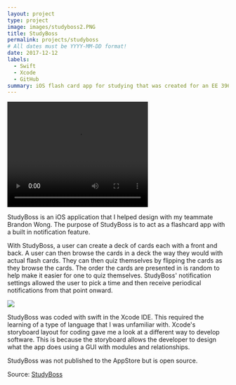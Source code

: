 ```yaml
---
layout: project
type: project
image: images/studyboss2.PNG
title: StudyBoss
permalink: projects/studyboss
# All dates must be YYYY-MM-DD format!
date: 2017-12-12
labels:
  - Swift
  - Xcode
  - GitHub
summary: iOS flash card app for studying that was created for an EE 396 project.
---
```


<!-- <img class="ui medium right floated rounded image" src="../images/vacay-home-page.png"> -->

<video class = "ui medium right floated rounded image" width="320" height="240" controls>
  <source src="https://millarda.github.io/images/SampleViewDecks.mp4" type="video/mp4">
Your browser does not support the video tag.
</video>

StudyBoss is an iOS application that I helped design with my teammate Brandon Wong. The purpose of StudyBoss is to act as a flashcard app with a built in notification feature.

With StudyBoss, a user can create a deck of cards each with a front and back. A user can then browse the cards in a deck the way they would with actual flash cards. They can then quiz themselves by flipping the cards as they browse the cards. The order the cards are presented in is random to help make it easier for one to quiz themselves. StudyBoss' notification settings allowed the user to pick a time and then receive periodical notifications from that point onward.

<img class="ui image" src="{{ site.baseurl }}/images/timer.png">

StudyBoss was coded with swift in the Xcode IDE. This required the learning of a type of language that I was unfamiliar with. Xcode's storyboard layout for coding gave me a look at a different way to develop software. This is because the storyboard allows the developer to design what the app does using a GUI with modules and relationships.

StudyBoss was not published to the AppStore but is open source.


Source: <a href="https://github.com/bmwfire/StudyBoss"><i class="large github icon"></i>StudyBoss</a>

